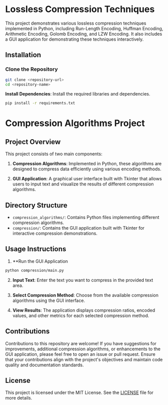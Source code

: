 # Lossless Compression Techniques

This project demonstrates various lossless compression techniques implemented in Python, including Run-Length Encoding, Huffman Encoding, Arithmetic Encoding, Golomb Encoding, and LZW Encoding. It also includes a GUI application for demonstrating these techniques interactively.

## Installation

### Clone the Repository

```bash
git clone <repository-url>
cd <repository-name>
```

**Install Dependencies**: Install the required libraries and dependencies.

```bash
pip install -r requirements.txt
```

# Compression Algorithms Project

## Project Overview
This project consists of two main components:

1. **Compression Algorithms**: Implemented in Python, these algorithms are designed to compress data efficiently using various encoding methods.

2. **GUI Application**: A graphical user interface built with Tkinter that allows users to input text and visualize the results of different compression algorithms.

## Directory Structure
- `compression_algorithms/`: Contains Python files implementing different compression algorithms.
- `compression/`: Contains the GUI application built with Tkinter for interactive compression demonstrations.

## Usage Instructions

1. **Run the GUI Application
```bash
python compression/main.py
```

2. **Input Text**: Enter the text you want to compress in the provided text area.
   
3. **Select Compression Method**: Choose from the available compression algorithms using the GUI interface.
   
4. **View Results**: The application displays compression ratios, encoded values, and other metrics for each selected compression method.

## Contributions

Contributions to this repository are welcome! If you have suggestions for improvements, additional compression algorithms, or enhancements to the GUI application, please feel free to open an issue or pull request. Ensure that your contributions align with the project's objectives and maintain code quality and documentation standards.

## License

This project is licensed under the MIT License. See the [LICENSE](LICENSE) file for more details.
